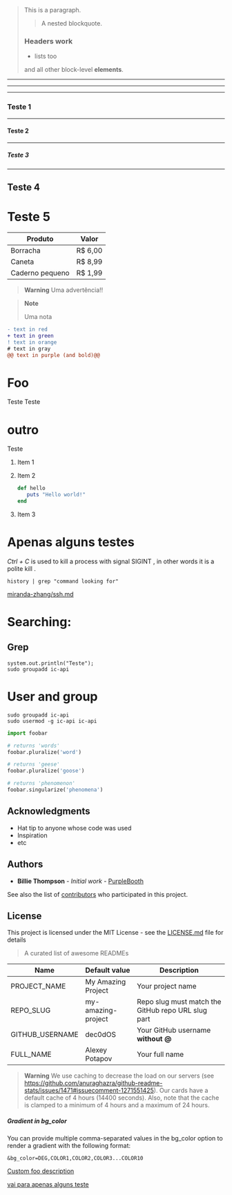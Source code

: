 > This is a paragraph.
>
> > A nested blockquote.
>
> ### Headers work
>
> * lists too
>
> and all other block-level **elements**.


---
----
-------



### Teste 1
---------------------------------
#### Teste 2
---------------------------------
##### Teste 3
---------------------------------
Teste 4
---------------------------------
# Teste 5

| Produto          | Valor      |
|------------------|------------|
| Borracha         | R$ 6,00    |
| Caneta           | R$ 8,99    |
| Caderno pequeno  | R$ 1,99    |

> **Warning**
> Uma advertência!!

> **Note**
> 
> Uma nota


```diff
- text in red
+ text in green
! text in orange
# text in gray
@@ text in purple (and bold)@@
```

# Foo
Teste Teste

# outro
Teste

1.   Item 1
1.   Item 2

     ```ruby
     def hello
        puts "Hello world!"
     end
     ```

1.   Item 3

# Apenas alguns testes

*Ctrl + C* is used to kill a process with signal SIGINT , in other words it is a polite kill .

`history | grep "command looking for"`

[miranda-zhang/ssh.md](https://gist.github.com/miranda-zhang/74a2e1c5888b69f170792a107cd67011)

# Searching:

## Grep
    system.out.println("Teste");
    sudo groupadd ic-api

# User and group
    sudo groupadd ic-api
    sudo usermod -g ic-api ic-api

```python
import foobar

# returns 'words'
foobar.pluralize('word')

# returns 'geese'
foobar.pluralize('goose')

# returns 'phenomenon'
foobar.singularize('phenomena')
```
## Acknowledgments

* Hat tip to anyone whose code was used
* Inspiration
* etc

## Authors

* **Billie Thompson** - *Initial work* - [PurpleBooth](https://github.com/PurpleBooth)

See also the list of [contributors](https://github.com/your/project/contributors) who participated in this project.

## License

This project is licensed under the MIT License - see the [LICENSE.md](LICENSE.md) file for details

> A curated list of awesome READMEs

| Name                       | Default value      | Description                                                                 |
| -------------------------- | ------------------ | --------------------------------------------------------------------------- |
| PROJECT_NAME               | My Amazing Project | Your project name                                                           |
| REPO_SLUG                  | my-amazing-project | Repo slug must match the GitHub repo URL slug part                          |
| GITHUB_USERNAME            | dec0dOS            | Your GitHub username **without @**                                          |
| FULL_NAME                  | Alexey Potapov     | Your full name                                                              |

> **Warning**
> We use caching to decrease the load on our servers (see <https://github.com/anuraghazra/github-readme-stats/issues/1471#issuecomment-1271551425>). Our cards have a default cache of 4 hours (14400 seconds). Also, note that the cache is clamped to a minimum of 4 hours and a maximum of 24 hours.

##### Gradient in bg_color

You can provide multiple comma-separated values in the bg_color option to render a gradient with the following format:

    &bg_color=DEG,COLOR1,COLOR2,COLOR3...COLOR10


[Custom foo description](#foo)

[vai para apenas alguns teste](#apenas-alguns-testes)
